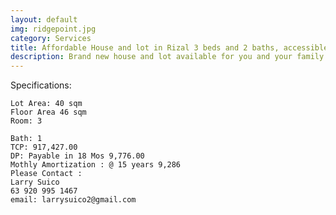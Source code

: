 ```yaml
---
layout: default
img: ridgepoint.jpg
category: Services
title: Affordable House and lot in Rizal 3 beds and 2 baths, accessible via main highway
description: Brand new house and lot available for you and your family. Very good location best for first time home owners or as an Investment property. Near Public Market, Hospitals, Churches and Public Schools. Just 18 minutes ride fom Shopwise Antipolo. This subdivision is very accessible. Hindi na po kayo kelangan sumakay ng tricycle papasok sa location.
---
```

Specifications:

    Lot Area: 40 sqm
    Floor Area 46 sqm
    Room: 3

    Bath: 1
    TCP: 917,427.00
    DP: Payable in 18 Mos 9,776.00
    Mothly Amortization : @ 15 years 9,286
    Please Contact :
    Larry Suico
    63 920 995 1467
    email: larrysuico2@gmail.com
